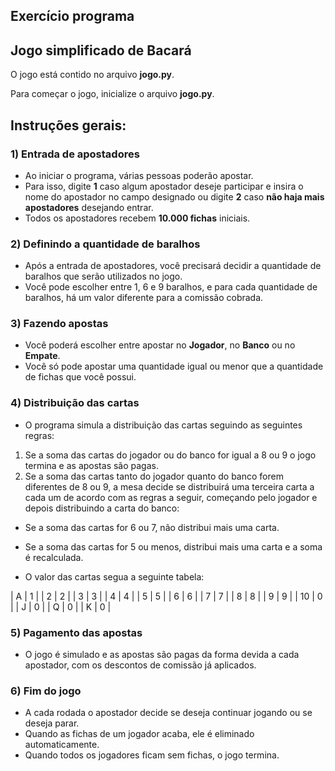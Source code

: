 ## Exercício programa
## Jogo simplificado de Bacará

O jogo está contido no arquivo **jogo.py**.

Para começar o jogo, inicialize o arquivo **jogo.py**.

## Instruções gerais:

### 1) Entrada de apostadores

- Ao iniciar o programa, várias pessoas poderão apostar.
- Para isso, digite **1** caso algum apostador deseje participar e insira o nome do apostador no campo designado ou digite **2** caso **não haja mais apostadores** desejando entrar.
- Todos os apostadores recebem **10.000 fichas** iniciais.

### 2) Definindo a quantidade de baralhos

- Após a entrada de apostadores, você precisará decidir a quantidade de baralhos que serão utilizados no jogo.
- Você pode escolher entre 1, 6 e 9 baralhos, e para cada quantidade de baralhos, há um valor diferente para a comissão cobrada.

### 3) Fazendo apostas

- Você poderá escolher entre apostar no **Jogador**, no **Banco** ou no **Empate**.
- Você só pode apostar uma quantidade igual ou menor que a quantidade de fichas que você possui.

### 4) Distribuição das cartas

- O programa simula a distribuição das cartas seguindo as seguintes regras:

1.  Se a soma das cartas do jogador ou do banco for igual a 8 ou 9 o jogo termina e as apostas são pagas.
2.  Se a soma das cartas tanto do jogador quanto do banco forem diferentes de 8 ou 9, a mesa decide se distribuirá uma terceira carta a cada um de acordo com as regras a seguir, começando pelo jogador e depois distribuindo a carta do banco:

- Se a soma das cartas for 6 ou 7, não distribui mais uma carta.
- Se a soma das cartas for 5 ou menos, distribui mais uma carta e a soma é recalculada.

- O valor das cartas segua a seguinte tabela:

|  A | 1 |
|  2 | 2 |
|  3 | 3 |
|  4 | 4 |
|  5 | 5 |
|  6 | 6 |
|  7 | 7 |
|  8 | 8 |
|  9 | 9 |
| 10 | 0 |
|  J | 0 |
|  Q | 0 |
|  K | 0 |

### 5) Pagamento das apostas

- O jogo é simulado e as apostas são pagas da forma devida a cada apostador, com os descontos de comissão já aplicados.

### 6) Fim do jogo

- A cada rodada o apostador decide se deseja continuar jogando ou se deseja parar.
- Quando as fichas de um jogador acaba, ele é eliminado automaticamente.
- Quando todos os jogadores ficam sem fichas, o jogo termina.
